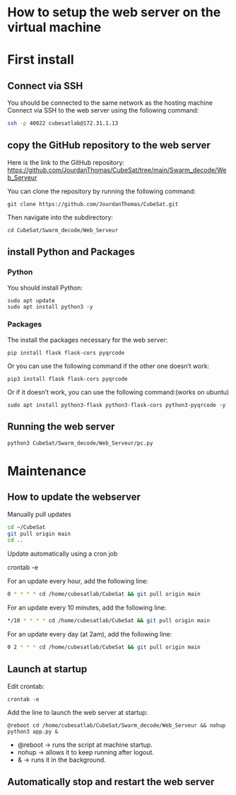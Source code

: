 # How to setup the web server on the virtual machine


# First install

## Connect via SSH
You should be connected to the same network as the hosting machine
Connect via SSH to the web server using the following command:
```bash
ssh -p 40022 cubesatlab@172.31.1.13 
```

## copy the GitHub repository to the web server

Here is the link to the GitHub repository:
https://github.com/JourdanThomas/CubeSat/tree/main/Swarm_decode/Web_Serveur

You can clone the repository by running the following command:
```
git clone https://github.com/JourdanThomas/CubeSat.git
```

Then navigate into the subdirectory:
```
cd CubeSat/Swarm_decode/Web_Serveur

```

## install Python and Packages
### Python
You should install Python:

```
sudo apt update
sudo apt install python3 -y
```

### Packages
The install the packages necessary for the web server:
```
pip install flask flask-cors pyqrcode
```
Or you can use the following command if the other one doesn’t work:	
```
pip3 install flask flask-cors pyqrcode
```
Or if it doesn’t work, you can use the following command:(works on ubuntu)
```
sudo apt install python3-flask python3-flask-cors python3-pyqrcode -y
```


## Running the web server
```
python3 CubeSat/Swarm_decode/Web_Serveur/pc.py
```

# Maintenance
## How to update the webserver
Manually pull updates
```bash
cd ~/CubeSat
git pull origin main
cd ..

```
Update automatically using a cron job

crontab -e

For an update every hour, add the following line:
```bash
0 * * * * cd /home/cubesatlab/CubeSat && git pull origin main
```
For an update every 10 minutes, add the following line:
```bash
*/10 * * * * cd /home/cubesatlab/CubeSat && git pull origin main
```
For an update every day (at 2am), add the following line:
```bash
0 2 * * * cd /home/cubesatlab/CubeSat && git pull origin main
```



## Launch at startup
Edit crontab:
```
crontab -e
```
Add the line to launch the web server at startup:
```
@reboot cd /home/cubesatlab/CubeSat/Swarm_decode/Web_Serveur && nohup python3 app.py &
```
- @reboot → runs the script at machine startup.
- nohup → allows it to keep running after logout.
- & → runs it in the background.

## Automatically stop and restart the web server










